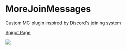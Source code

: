 # MoreJoinMessages
Custom MC plugin inspired by Discord's joining system

[Spigot Page](https://www.spigotmc.org/resources/morejoinmessages.61654/)

![](https://i.imgur.com/NuJGCJL.jpg)

